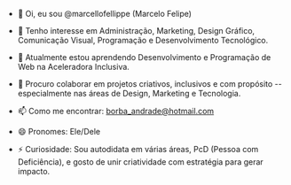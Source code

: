 - 👋 Oi, eu sou @marcellofellippe (Marcelo Felipe)

- 👀 Tenho interesse em Administração, Marketing, Design Gráfico, Comunicação Visual, Programação e Desenvolvimento Tecnológico.

- 🌱 Atualmente estou aprendendo Desenvolvimento e Programação de Web na Aceleradora Inclusiva.

- 💞️ Procuro colaborar em projetos criativos, inclusivos e com propósito -- especialmente nas áreas de Design, Marketing e Tecnologia.

- 📫 Como me encontrar: borba_andrade@hotmail.com

- 😄 Pronomes: Ele/Dele

- ⚡ Curiosidade: Sou autodidata em várias áreas, PcD (Pessoa com Deficiência), e gosto de unir criatividade com estratégia para gerar impacto.

